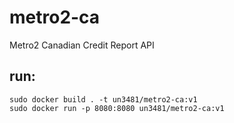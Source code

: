 # metro2-ca
Metro2 Canadian Credit Report API

## run:
```
sudo docker build . -t un3481/metro2-ca:v1
sudo docker run -p 8080:8080 un3481/metro2-ca:v1
```
